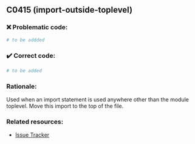 ## C0415 (import-outside-toplevel)

### :x: Problematic code:

```python
# to be addded
```

### :heavy_check_mark: Correct code:

```python
# to be added
```

### Rationale:

Used when an import statement is used anywhere other than the module
toplevel. Move this import to the top of the file.

### Related resources:

- [Issue Tracker](https://github.com/PyCQA/pylint/issues?q=is%3Aissue+%22import-outside-toplevel%22+OR+%22C0415%22)
